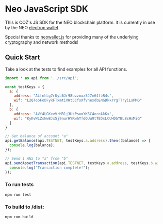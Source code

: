 # Neo JavaScript SDK

This is COZ's JS SDK for the NEO blockchain platform. It is currently in use by the NEO [electron wallet](https://github.com/CityOfZion/neo-electron-wallet/tree/jaxx-skin).

Special thanks to [neowallet.js](https://github.com/neochainio/neowallet/blob/master/js/wallet.js) for providing many of the underlying cryptography and network methods!

## Quick Start

Take a look at the tests to find examples for all API functions.

```javascript
import * as api from '../src/api';

const testKeys = {
  a: {
    address: "ALfnhLg7rUyL6Jr98bzzoxz5J7m64fbR4s",
    wif: "L2QTooFoDFyRFTxmtiVHt5CfsXfVnexdbENGDkkrrgTTryiLsPMG"
  },
  b: {
    address: "AVf4UGKevVrMR1j3UkPsuoYKSC4ocoAkKx",
    wif: "KyKvWLZsNwBJx5j9nurHYRwhYfdQUu9tTEDsLCUHDbYBL8cHxMiG"
  }
}

// Get balance of account "a"
api.getBalance(api.TESTNET, testKeys.a.address).then((balance) => {
  console.log(balance);
});

// Send 1 ANS to "a" from "b"
api.sendAssetTransaction(api.TESTNET, testKeys.a.address, testKeys.b.wif, "AntShares", 1).then((response) => {
  console.log("Transaction complete!");
});
```

### To run tests
```
npm run test
```

### To build to /dist:
```
npm run build
```
